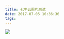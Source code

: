 ```yaml
---
title: 七牛云图片测试
date: 2017-07-05 16:36:36
tags:
---
```

![](http://osluooofp.bkt.clouddn.com/17-7-5/38779107.jpg)